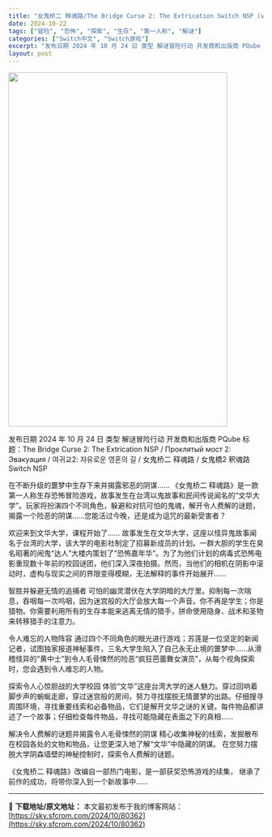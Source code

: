```yaml
---
title: "女鬼桥二 释魂路/The Bridge Curse 2: The Extrication Switch NSP (v1.0.0)中文"
date: 2024-10-22
tags: ["冒险", "恐怖", "探索", "生存", "第一人称", "解谜"]
categories: ["Switch中文", "Switch游戏"]
excerpt: "发布日期 2024 年 10 月 24 日 类型 解谜冒险行动 开发商和出版商 PQube 标题：The Bridge Curse 2: The Extrication NSP / Проклятый мост 2: Эвакуация / 여귀교2: 자유로운 영혼의 길 / 女鬼桥二 释魂路 /&hellip;"
layout: post
---
```


<img class="aligncenter size-full wp-image-80363" src="https://sky.sfcrom.com/wp-content/uploads/2024/10/2024102201052156.webp" alt="" width="432" height="698" />

发布日期 2024 年 10 月 24 日
类型 解谜冒险行动
开发商和出版商 PQube
标题：The Bridge Curse 2: The Extrication NSP / Проклятый мост 2: Эвакуация / 여귀교2: 자유로운 영혼의 길 / 女鬼桥二 释魂路 / 女鬼橋2 釈魂路 Switch NSP

在不断升级的噩梦中生存下来并揭露邪恶的阴谋……
《女鬼桥二 释魂路》是一款第一人称生存恐怖冒险游戏，故事发生在台湾以鬼故事和民间传说闻名的“文华大学”。玩家将扮演四个不同角色，躲避和对抗可怕的鬼魂，解开令人费解的谜题，揭露一个险恶的阴谋……您能活过今晚，还是成为诅咒的最新受害者？

欢迎来到文华大学，课程开始了……
故事发生在文华大学，这座以怪异鬼故事闻名于台湾的大学，该大学的电影社制定了招募新成员的计划。一群大胆的学生在臭名昭著的闹鬼“达人”大楼内策划了“恐怖嘉年华”。为了为他们计划的病毒式恐怖电影重现数十年前的校园谜团，他们深入深夜拍摄。然而，当他们的相机在阴影中滚动时，虚构与现实之间的界限变得模糊，无法解释的事件开始展开……

智胜并躲避无情的追捕者
可怕的幽灵潜伏在大学阴暗的大厅里。抑制每一次喘息，吞咽每一次呜咽，因为迷宫般的大厅会放大每一个声音。你不再是学生；你是猎物。你需要利用所有的生存本能来逃离无情的猎手，拼命使用隐身、战术和圣物来转移猎手的注意力。

令人难忘的人物阵容
通过四个不同角色的眼光进行游戏；苏莲是一位坚定的新闻记者，试图独家报道神秘事件，三名大学生陷入了自己永无止境的噩梦中......从滑稽怪异的“黄中士”到令人毛骨悚然的险恶“疯狂芭蕾舞女演员”，从每个视角探索时，您会遇到令人难忘的人物。

探索令人心惊胆战的大学校园
体验“文华”这座台湾大学的迷人魅力。穿过回响着脚步声的蜿蜒走廊，穿过迷宫般的房间，努力寻找摆脱无情噩梦的出路。仔细搜寻周围环境，寻找重要线索和必备物品，它们是解开文华之谜的关键。每件物品都讲述了一个故事；仔细检查每件物品，寻找可能隐藏在表面之下的真相……

解决令人费解的谜题并揭露令人毛骨悚然的阴谋
精心收集神秘的线索，发掘散布在校园各处的文物和物品，让您更深入地了解“文华”中隐藏的阴谋。 在您努力摆脱大学阴森墙壁的神秘控制时，探索令人费解的谜题。

《女鬼桥二 释魂路》改编自一部热门电影，是一部获奖恐怖游戏的续集，
继承了前作的成功，将带你深入到一个新故事中……

---
📖 **下载地址/原文地址：** 本文最初发布于我的博客网站：[https://sky.sfcrom.com/2024/10/80362](https://sky.sfcrom.com/2024/10/80362)
